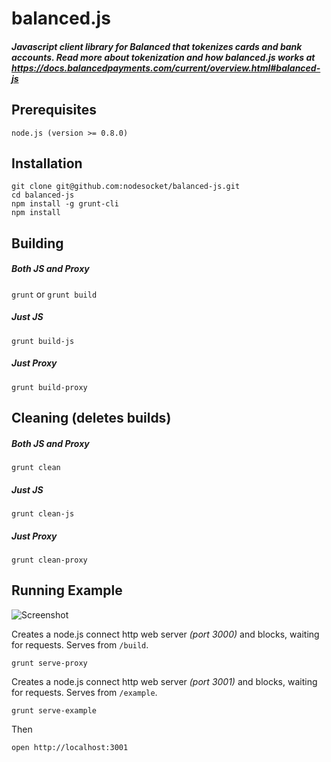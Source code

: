 # balanced.js #

##### Javascript client library for Balanced that tokenizes cards and bank accounts. Read more about tokenization and how balanced.js works at https://docs.balancedpayments.com/current/overview.html#balanced-js #####

## Prerequisites ##

    node.js (version >= 0.8.0)

## Installation ##

    git clone git@github.com:nodesocket/balanced-js.git
    cd balanced-js
    npm install -g grunt-cli
    npm install

## Building ###

##### Both JS and Proxy #####

`grunt` or `grunt build`

##### Just JS #####

    grunt build-js

##### Just Proxy #####

    grunt build-proxy

## Cleaning (deletes builds) ##

##### Both JS and Proxy #####

    grunt clean

##### Just JS #####

    grunt clean-js

##### Just Proxy #####

    grunt clean-proxy

## Running Example ##

![Screenshot](http://i.imgur.com/M7Wd9rq.png)

Creates a node.js connect http web server *(port 3000)* and blocks, waiting for requests. Serves from `/build`.

    grunt serve-proxy

Creates a node.js connect http web server *(port 3001)* and blocks, waiting for requests. Serves from `/example`.

    grunt serve-example

Then

    open http://localhost:3001

